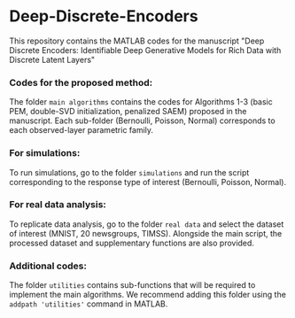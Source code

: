 # Deep-Discrete-Encoders

This repository contains the MATLAB codes for the manuscript "Deep Discrete Encoders: Identifiable Deep Generative
Models for Rich Data with Discrete Latent Layers"

### Codes for the proposed method:
The folder `main algorithms` contains the codes for Algorithms 1-3 (basic PEM, double-SVD initialization, penalized SAEM) proposed in the manuscript. Each sub-folder (Bernoulli, Poisson, Normal) corresponds to each observed-layer parametric family.

### For simulations:
To run simulations, go to the folder `simulations` and run the script corresponding to the response type of interest (Bernoulli, Poisson, Normal).

### For real data analysis:
To replicate data analysis, go to the folder `real data` and select the dataset of interest (MNIST, 20 newsgroups, TIMSS). Alongside the main script, the processed dataset and supplementary functions are also provided.

### Additional codes:
The folder `utilities` contains sub-functions that will be required to implement the main algorithms. We recommend adding this folder using the `addpath 'utilities'` command in MATLAB.
